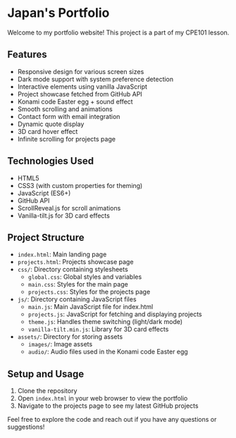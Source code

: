 # Japan's Portfolio

Welcome to my portfolio website! This project is a part of my CPE101 lesson.

## Features

- Responsive design for various screen sizes
- Dark mode support with system preference detection
- Interactive elements using vanilla JavaScript
- Project showcase fetched from GitHub API
- Konami code Easter egg + sound effect
- Smooth scrolling and animations
- Contact form with email integration
- Dynamic quote display
- 3D card hover effect
- Infinite scrolling for projects page

## Technologies Used

- HTML5
- CSS3 (with custom properties for theming)
- JavaScript (ES6+)
- GitHub API
- ScrollReveal.js for scroll animations
- Vanilla-tilt.js for 3D card effects

## Project Structure

- `index.html`: Main landing page
- `projects.html`: Projects showcase page
- `css/`: Directory containing stylesheets
  - `global.css`: Global styles and variables
  - `main.css`: Styles for the main page
  - `projects.css`: Styles for the projects page
- `js/`: Directory containing JavaScript files
  - `main.js`: Main JavaScript file for index.html
  - `projects.js`: JavaScript for fetching and displaying projects
  - `theme.js`: Handles theme switching (light/dark mode)
  - `vanilla-tilt.min.js`: Library for 3D card effects
- `assets/`: Directory for storing assets
  - `images/`: Image assets
  - `audio/`: Audio files used in the Konami code Easter egg

## Setup and Usage

1. Clone the repository
2. Open `index.html` in your web browser to view the portfolio
3. Navigate to the projects page to see my latest GitHub projects

Feel free to explore the code and reach out if you have any questions or suggestions!
